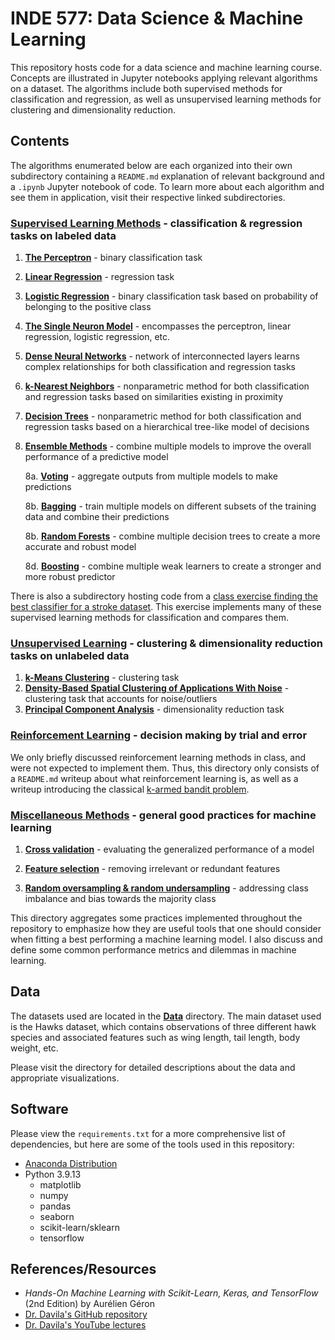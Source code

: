 # INDE 577: Data Science & Machine Learning

This repository hosts code for a data science and machine learning course. Concepts are illustrated in Jupyter notebooks applying relevant algorithms on a dataset. The algorithms include both supervised methods for classification and regression, as well as unsupervised learning methods for clustering and dimensionality reduction.

## Contents

The algorithms enumerated below are each organized into their own subdirectory containing a `README.md` explanation of relevant background and a `.ipynb` Jupyter notebook of code. To learn more about each algorithm and see them in application, visit their respective linked subdirectories.

### __**[Supervised Learning Methods](https://github.com/kary5678/INDE-577/tree/main/supervised-learning)**__ - classification & regression tasks on labeled data
1. [**The Perceptron**](https://github.com/kary5678/INDE-577/tree/main/supervised-learning/perceptron) - binary classification task
2. [**Linear Regression**](https://github.com/kary5678/INDE-577/tree/main/supervised-learning/linear_regression) - regression task
3. [**Logistic Regression**](https://github.com/kary5678/INDE-577/tree/main/supervised-learning/logistic_regression) - binary classification task based on probability of belonging to the positive class
4. [**The Single Neuron Model**](https://github.com/kary5678/INDE-577/tree/main/supervised-learning/single_neuron) - encompasses the perceptron, linear regression, logistic regression, etc.
5. [**Dense Neural Networks**](https://github.com/kary5678/INDE-577/tree/main/supervised-learning/dense_neural_network) - network of interconnected layers learns complex relationships for both classification and regression tasks
6. [**k-Nearest Neighbors**](https://github.com/kary5678/INDE-577/tree/main/supervised-learning/knn) - nonparametric method for both classification and regression tasks based on similarities existing in proximity
7. [**Decision Trees**](https://github.com/kary5678/INDE-577/tree/main/supervised-learning/decision_trees) - nonparametric method for both classification and regression tasks based on a hierarchical tree-like model of decisions 
8. [**Ensemble Methods**](https://github.com/kary5678/INDE-577/tree/main/supervised-learning/ensemble_methods) - combine multiple models to improve the overall performance of a predictive model

   8a. [**Voting**](https://github.com/kary5678/INDE-577/tree/main/supervised-learning/ensemble_methods/hard_voting) - aggregate outputs from multiple models to make predictions
   
   8b. [**Bagging**](https://github.com/kary5678/INDE-577/tree/main/supervised-learning/ensemble_methods/bagging) - train multiple models on different subsets of the training data and combine their predictions
   
   8b. [**Random Forests**](https://github.com/kary5678/INDE-577/tree/main/supervised-learning/ensemble_methods/random_forests) - combine multiple decision trees to create a more accurate and robust model
   
   8d. [**Boosting**](https://github.com/kary5678/INDE-577/tree/main/supervised-learning/ensemble_methods/boosting) - combine multiple weak learners to create a stronger and more robust predictor
   
There is also a subdirectory hosting code from a [class exercise finding the best classifier for a stroke dataset](https://github.com/kary5678/INDE-577/tree/main/supervised-learning/class_exercise_3-31). This exercise implements many of these supervised learning methods for classification and compares them.


### __**[Unsupervised Learning](https://github.com/kary5678/INDE-577/tree/main/unsupervised-learning)**__ - clustering & dimensionality reduction tasks on unlabeled data
1. [**k-Means Clustering**](https://github.com/kary5678/INDE-577/tree/main/unsupervised-learning/k-means_clustering) - clustering task
2. [**Density-Based Spatial Clustering of Applications With Noise**](https://github.com/kary5678/INDE-577/tree/main/unsupervised-learning/dbscan) - clustering task that accounts for noise/outliers
3. [**Principal Component Analysis**](https://github.com/kary5678/INDE-577/tree/main/unsupervised-learning/pca) - dimensionality reduction task

### __**[Reinforcement Learning](https://github.com/kary5678/INDE-577/tree/main/reinforcement-learning)**__ - decision making by trial and error

We only briefly discussed reinforcement learning methods in class, and were not expected to implement them. Thus, this directory only consists of a `README.md` writeup about what reinforcement learning is, as well as a writeup introducing the classical [k-armed bandit problem](https://github.com/kary5678/INDE-577/tree/main/reinforcement-learning/k-armed_bandit).

### __**[Miscellaneous Methods](https://github.com/kary5678/INDE-577/tree/main/misc-methods)**__ - general good practices for machine learning

1. [**Cross validation**](https://github.com/kary5678/INDE-577/tree/main/misc-methods/cross_validation) - evaluating the generalized performance of a model

2. [**Feature selection**](https://github.com/kary5678/INDE-577/tree/main/misc-methods/feature_selection) - removing irrelevant or redundant features

3. [**Random oversampling & random undersampling**](https://github.com/kary5678/INDE-577/tree/main/misc-methods/random_oversampling) - addressing class imbalance and bias towards the majority class

This directory aggregates some practices implemented throughout the repository to emphasize how they are useful tools that one should consider when fitting a best performing a machine learning model. I also discuss and define some common performance metrics and dilemmas in machine learning.

## Data
The datasets used are located in the [**Data**](https://github.com/kary5678/INDE-577/tree/main/Data) directory. The main dataset used is the Hawks dataset, which contains observations of three different hawk species and associated features such as wing length, tail length, body weight, etc. 

Please visit the directory for detailed descriptions about the data and appropriate visualizations.

## Software

Please view the `requirements.txt` for a more comprehensive list of dependencies, but here are some of the tools used in this repository:

* [Anaconda Distribution](https://www.anaconda.com/products/distribution)
* Python 3.9.13
  * matplotlib
  * numpy
  * pandas
  * seaborn
  * scikit-learn/sklearn
  * tensorflow

## References/Resources
* *Hands-On Machine Learning with Scikit-Learn, Keras, and TensorFlow* (2nd Edition) by Aurélien Géron
* [Dr. Davila's GitHub repository](https://github.com/RandyRDavila/Data_Science_and_Machine_Learning_Spring_2022)
* [Dr. Davila's YouTube lectures](https://youtube.com/playlist?list=PLiUo37D6MN3Fc-lICEHyR46VfwynkIRrf)
